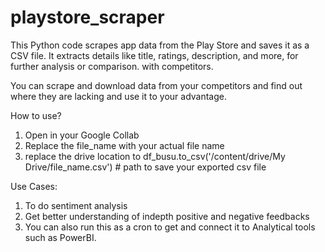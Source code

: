 # playstore_scraper
This Python code scrapes app data from the Play Store and saves it as a CSV file. It extracts details like title, ratings, description, and more, for further analysis or comparison. with competitors.

You can scrape and download data from your competitors and find out where they are lacking and use it to your advantage.

How to use?

1) Open in your Google Collab
2) Replace the file_name with your actual file name
3) replace the drive location to df_busu.to_csv('/content/drive/My Drive/file_name.csv') # path to save your exported csv file

Use Cases:
1) To do sentiment analysis
2) Get better understanding of indepth positive and negative feedbacks
3) You can also run this as a cron to get and connect it to Analytical tools such as PowerBI.


